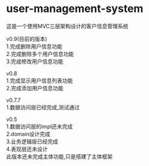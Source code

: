 # user-management-system
这是一个使用MVC三层架构设计的客户信息管理系统<br>

v0.9(目前的版本)<br>
1.完成删除用户信息功能<br>
2.完成删除多个用户信息功能<br>
3.完成修改用户信息功能<br>

v0.8<br>
1.完成显示用户信息列表功能<br>
2.完成添加用户信息功能<br>

v0.7.7<br>
1.数据访问层已经完成,测试通过<br>

v0.5<br>
1.数据访问层的impl还未完成<br>
2.domain设计完成<br>
3.业务逻辑层已经完成<br>
4.表现层还未设计<br>
此版本还未完成主体功能,只是搭建了主体框架<br>
